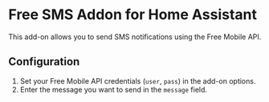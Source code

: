# Free SMS Addon for Home Assistant

This add-on allows you to send SMS notifications using the Free Mobile API.

## Configuration

1. Set your Free Mobile API credentials (`user`, `pass`) in the add-on options.
2. Enter the message you want to send in the `message` field.
